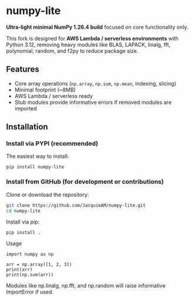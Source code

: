 # numpy-lite

**Ultra-light minimal NumPy 1.26.4 build** focused on core functionality only.  

This fork is designed for **AWS Lambda / serverless environments** with Python 3.12, removing heavy modules like BLAS, LAPACK, linalg, fft, polynomial, random, and f2py to reduce package size.

## Features

- Core array operations (`np.array`, `np.sum`, `np.mean`, indexing, slicing)
- Minimal footprint (~8MB)
- AWS Lambda / serverless ready
- Stub modules provide informative errors if removed modules are imported

## Installation

### Install via PYPI (recommended)

The easiest way to install:
```
pip install numpy-lite
```
### Install from GitHub (for development or contributions)

Clone or download the repository:

```bash
git clone https://github.com/JacquieAM/numpy-lite.git
cd numpy-lite
```

Install via pip:

```
pip install .
```

Usage
```
import numpy as np

arr = np.array([1, 2, 3])
print(arr)
print(np.sum(arr))
```

Modules like np.linalg, np.fft, and np.random will raise informative ImportError if used.

